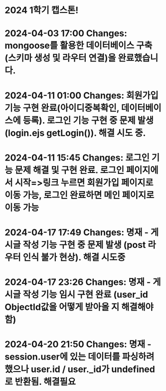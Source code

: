 # 2024 1학기 캡스톤!
#
# 2024-04-03 17:00 Changes: mongoose를 활용한 데이터베이스 구축(스키마 생성 및 라우터 연결)을 완료했습니다.
# 2024-04-11 01:00 Changes: 회원가입 기능 구현 완료(아이디중복확인, 데이터베이스에 등록). 로그인 기능 구현 중 문제 발생(login.ejs getLogin()). 해결 시도 중.
# 2024-04-11 15:45 Changes: 로그인 기능 문제 해결 및 구현 완료. 로그인 페이지에서 시작=>링크 누르면 회원가입 페이지로 이동 가능, 로그인 완료하면 메인 페이지로 이동 가능
# 2024-04-17 17:49 Changes: 명재 - 게시글 작성 기능 구현 중 문제 발생 (post 라우터 인식 불가 현상). 해결 시도중
# 2024-04-17 23:26 Changes: 명재 - 게시글 작성 기능 임시 구현 완료 (user_id ObjectId값을 어떻게 받아올 지 해결해야 함)
# 2024-04-20 21:50 Changes: 명재 - session.user에 있는 데이터를 파싱하려 했으나 user.id / user._id가 undefined로 반환됨. 해결필요